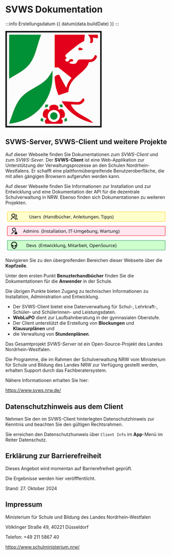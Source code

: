 <!-- eslint-disable-next-line markdown/no-html -->
<script setup lang="ts">
import { data } from './build.data';

const datum = (t: number) => {
  // gibt ein Datum im deutschen Format zurück
  try {
    return new Date(t).toLocaleDateString('de', {day: '2-digit', month: '2-digit', year: 'numeric', timeZone: 'Europe/Berlin'});
  } catch (e) {
    console.log(e);
    return 'Datumsfehler';
  }
}
</script>
# SVWS Dokumentation

:::info Erstellungsdatum {{ datum(data.buildDate) }}
:::

![Logo-NRW](./graphics/wappenzeichen-nrw_farbig_rgb_300.png "Das Wappen von Nordrhein-Westfalen.")


## SVWS-Server, SVWS-Client und weitere Projekte

Auf dieser Webseite finden Sie Dokumentationen zum *SVWS-Client* und zum *SVWS-Sever*. Der **SVWS-Client** ist eine Web-Applikation zur Unterstützung der Verwaltungsprozesse an den Schulen Nordrhein-Westfalens. Er schafft eine plattformübergreifende Benutzeroberfläche, die mit allen gängigen Browsern aufgerufen werden kann.

Auf dieser Webseite finden Sie Informationen zur Installation und zur Entwicklung und eine Dokumentation der API für die dezentrale Schulverwaltung in NRW. Ebenso finden sich Dokumentationen zu weiteren Projekten.

[![Users](./graphics/LandingUser.png "Icon für Benutzer.")](https://doku.svws-nrw.de/client/)
[![Admins](./graphics/LandingAdmin.png "Icon für Admins.")](https://doku.svws-nrw.de/deployment/)
[![Devs](./graphics/LandingDev.png "Icon für Developer.")](https://doku.svws-nrw.de/admin/)

Navigieren Sie zu den übergreifenden Bereichen dieser Webseite über die **Kopfzeile**. 

Unter dem ersten Punkt **Benuzterhandbücher** finden Sie die Dokumentationen für die **Anwender** in der Schule.

Die übrigen Punkte bieten Zugang zu technischen Informationen zu Installation, Administration und Entwicklung.

* Der SVWS-Client bietet eine Datenverwaltung für Schul-, Lehrkraft-, Schüler- und Schülerinnen- und Leistungsdaten.
* **WebLuPO** dient zur  Laufbahnberatung in der gymnasialen Oberstufe.
* Der Client unterstützt die Erstellung von **Blockungen** und **Klausurplänen** und
* die Verwaltung von **Stundenplänen**.

Das Gesamtprojekt _SVWS-Server_ ist ein Open-Source-Projekt des Landes Nordrhein-Westfalen.

Die Programme, die im Rahmen der Schulverwaltung NRW vom Ministerium für Schule und Bildung des Landes NRW zur Verfügung gestellt werden, erhalten Support durch das Fachberatersystem.

Nähere Informationen erhalten Sie hier:

https://www.svws.nrw.de/

## Datenschutzhinweis aus dem Client

Nehmen Sie den im SVWS-Client hinterlegten Datenschutzhinweis zur Kenntnis und beachten Sie den gültigen Rechtsrahmen.

Sie erreichen den Datenschutzhunweis über ````Client Info```` im **App**-Menü im Reiter Datenschutz.


## Erklärung zur Barrierefreiheit

Dieses Angebot wird momentan auf Barrierefreiheit geprüft.

Die Ergebnisse werden hier veröfffentlicht.

Stand: 27. Oktober 2024

## Impressum

Ministerium für Schule und Bildung des Landes Nordrhein-Westfalen

Völklinger Straße 49, 40221 Düsseldorf

Telefon: +49 211 5867 40

https://www.schulministerium.nrw/